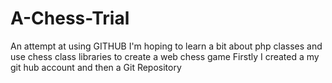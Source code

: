 # A-Chess-Trial
An attempt at using GITHUB
I'm hoping to learn a bit about php classes and use chess class libraries to create a web chess game
Firstly I created a my git hub account and then a Git Repository
